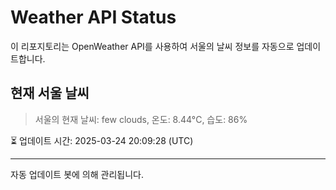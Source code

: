
# Weather API Status

이 리포지토리는 OpenWeather API를 사용하여 서울의 날씨 정보를 자동으로 업데이트합니다.

## 현재 서울 날씨
> 서울의 현재 날씨: few clouds, 온도: 8.44°C, 습도: 86%

⏳ 업데이트 시간: 2025-03-24 20:09:28 (UTC)

---
자동 업데이트 봇에 의해 관리됩니다.

